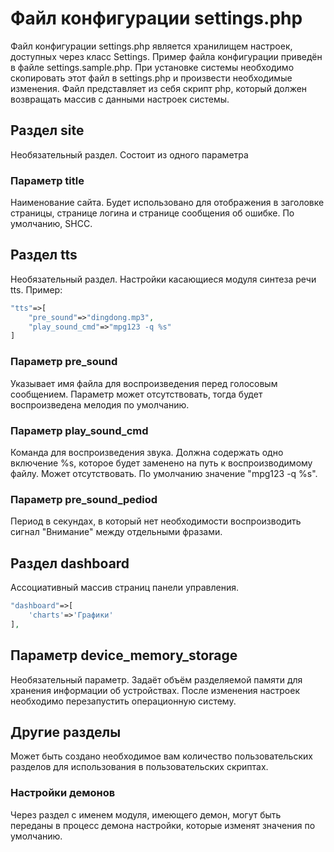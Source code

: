 # Файл конфигурации settings.php

Файл конфигурации settings.php является хранилищем настроек, доступных через класс Settings. Пример файла конфигурации приведён в файле settings.sample.php. При установке системы необходимо скопировать этот файл в settings.php и произвести необходимые изменения.
Файл представляет из себя скрипт php, который должен возвращать массив с данными настроек системы.

## Раздел site

Необязательный раздел. Состоит из одного параметра

### Параметр title

Наименование сайта. Будет использовано для отображения в заголовке страницы, странице логина и странице сообщения об ошибке. По умолчанию, SHCC.

## Раздел tts

Необязательный раздел. Настройки касающиеся модуля синтеза речи tts. Пример:

```php
"tts"=>[
    "pre_sound"=>"dingdong.mp3",
    "play_sound_cmd"=>"mpg123 -q %s"
]
```

### Параметр pre_sound

Указывает имя файла для воспроизведения перед голосовым сообщением. Параметр может отсутствовать, тогда будет воспроизведена мелодия по умолчанию.

### Параметр play_sound_cmd

Команда для воспроизведения звука. Должна содержать одно включение %s, которое будет заменено на путь к воспроизводимому файлу. Может отсутствовать. По умолчанию значение "mpg123 -q %s".

### Параметр pre_sound_pediod

Период в секундах, в который нет необходимости воспроизводить сигнал "Внимание" между отдельными фразами.

## Раздел dashboard

Ассоциативный массив страниц панели управления.

```php
"dashboard"=>[
    'charts'=>'Графики'
],
```

## Параметр device_memory_storage

Необязательный параметр. Задаёт объём разделяемой памяти для хранения информации об устройствах. После изменения настроек необходимо перезапустить операционную систему.

## Другие разделы

Может быть создано необходимое вам количество пользовательских разделов для использования в пользовательских скриптах.

### Настройки демонов

Через раздел с именем модуля, имеющего демон, могут быть переданы в процесс демона настройки, которые изменят значения по умолчанию.
